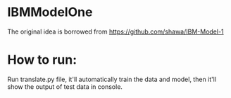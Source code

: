 # IBMModelOne
The original idea is borrowed from https://github.com/shawa/IBM-Model-1

# How to run:
Run translate.py file, it'll automatically train the data and model, then it'll show the output of test data in console.
